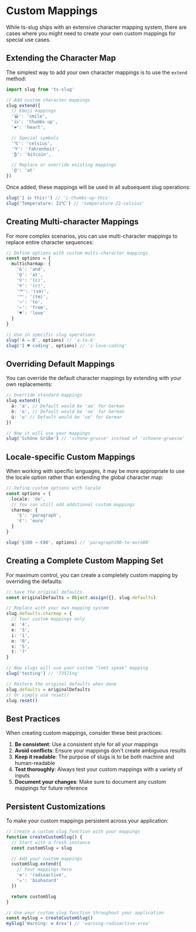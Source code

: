 # Custom Mappings

While ts-slug ships with an extensive character mapping system, there are cases where you might need to create your own custom mappings for special use cases.

## Extending the Character Map

The simplest way to add your own character mappings is to use the `extend` method:

```ts
import slug from 'ts-slug'

// Add custom character mappings
slug.extend({
  // Emoji mappings
  '😀': 'smile',
  '👍': 'thumbs-up',
  '❤️': 'heart',

  // Special symbols
  '℃': 'celsius',
  '℉': 'fahrenheit',
  '₿': 'bitcoin',

  // Replace or override existing mappings
  '@': 'at'
})
```

Once added, these mappings will be used in all subsequent slug operations:

```ts
slug('I 👍 this!') // 'i-thumbs-up-this'
slug('Temperature: 22℃') // 'temperature-22-celsius'
```

## Creating Multi-character Mappings

For more complex scenarios, you can use multi-character mappings to replace entire character sequences:

```ts
// Define options with custom multi-character mappings
const options = {
  multicharmap: {
    '&': 'and',
    '@': 'at',
    '©': '(c)',
    '®': '(r)',
    '℠': '(sm)',
    '™': '(tm)',
    '→': 'to',
    '←': 'from',
    '♥': 'love'
  }
}

// Use in specific slug operations
slug('A → B', options) // 'a-to-b'
slug('I ♥ coding', options) // 'i-love-coding'
```

## Overriding Default Mappings

You can override the default character mappings by extending with your own replacements:

```ts
// Override standard mappings
slug.extend({
  ä: 'a', // Default would be 'ae' for German
  ö: 'o', // Default would be 'oe' for German
  ü: 'u' // Default would be 'ue' for German
})

// Now it will use your mappings
slug('Schöne Grüße') // 'schone-grusse' instead of 'schoene-gruesse'
```

## Locale-specific Custom Mappings

When working with specific languages, it may be more appropriate to use the locale option rather than extending the global character map:

```ts
// Define custom options with locale
const options = {
  locale: 'de',
  // You can still add additional custom mappings
  charmap: {
    '§': 'paragraph',
    '€': 'euro'
  }
}

slug('§100 → €80', options) // 'paragraph100-to-euro80'
```

## Creating a Complete Custom Mapping Set

For maximum control, you can create a completely custom mapping by overriding the defaults:

```ts
// Save the original defaults
const originalDefaults = Object.assign({}, slug.defaults)

// Replace with your own mapping system
slug.defaults.charmap = {
  // Your custom mappings only
  a: '4',
  e: '3',
  i: '1',
  o: '0',
  s: '5',
  t: '7'
}

// Now slugs will use your custom "leet speak" mapping
slug('testing') // '73571ng'

// Restore the original defaults when done
slug.defaults = originalDefaults
// Or simply use reset()
slug.reset()
```

## Best Practices

When creating custom mappings, consider these best practices:

1. **Be consistent**: Use a consistent style for all your mappings
2. **Avoid conflicts**: Ensure your mappings don't create ambiguous results
3. **Keep it readable**: The purpose of slugs is to be both machine and human-readable
4. **Test thoroughly**: Always test your custom mappings with a variety of inputs
5. **Document your changes**: Make sure to document any custom mappings for future reference

## Persistent Customizations

To make your custom mappings persistent across your application:

```ts
// Create a custom slug function with your mappings
function createCustomSlug() {
  // Start with a fresh instance
  const customSlug = slug

  // Add your custom mappings
  customSlug.extend({
    // Your mappings here
    '☢': 'radioactive',
    '☣': 'biohazard'
  })

  return customSlug
}

// Use your custom slug function throughout your application
const mySlug = createCustomSlug()
mySlug('Warning: ☢ Area') // 'warning-radioactive-area'
```
